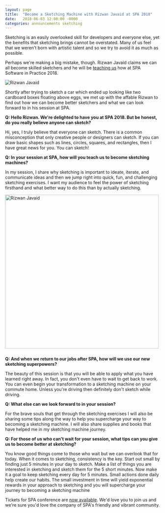 ```yaml
---
layout: page
title:  "Become a Sketching Machine with Rizwan Javaid at SPA 2018"
date:   2018-06-03 12:00:00 -0000
categories: announcements sketching
---
```


Sketching is an easily overlooked skill for developers and everyone else, yet the benefits that sketching brings cannot be overstated. Many of us feel that we weren't born with artistic talent and so we try to avoid it as much as possible.

Perhaps we're making a big mistake, though. Rizwan Javaid claims we can all become skilled sketchers and he will be [teaching us](https://spaconference.org/spa2018/sessions/session768.html) how at SPA Software in Practice 2018.

<img src="{{ '/images/2018/rizwan_banner.png' | absolute_url }}" style="display: block; margin-left: auto; margin-right: auto;" alt="Rizwan Javaid" />

Shortly after trying to sketch a car which ended up looking like two cardboard boxes floating above eggs, we met up with the affable Rizwan to find out how we can become better sketchers and what we can look forward to in his session at SPA.

**Q: Hello Rizwan. We're delighted to have you at SPA 2018. But be honest, do you really believe anyone can sketch?**

Hi, yes, I truly believe that everyone can sketch. There is a common misconception that only creative people or designers can sketch. If you can draw basic shapes such as lines,  circles, squares, and rectangles, then I have great news for you. You can sketch! 

**Q: In your session at SPA, how will you teach us to become sketching machines?**

In my session, I share why sketching is important to ideate, iterate, and communicate ideas and then we jump right into quick, fun, and challenging sketching exercises. I want my audience to feel the power of sketching firsthand and what better way to do this than by actually sketching. 

<img src="{{ '/images/2018/rizwan-standing.jpg' | absolute_url }}" style="float: left; height: 500px; margin-right: 25px; margin-bottom: 25px;" alt="Rizwan Javaid" />

**Q: And when we return to our jobs after SPA, how will we use our new sketching superpowers?**

The beauty of this session is that you will be able to apply what you have learned right away. In fact, you don't even have to wait to get back to work. You can even begin your transformation to a sketching machine on your commute home. Unless you're driving then definitely don't sketch while driving. 


**Q: What else can we look forward to in your session?**

For the brave souls that get through the sketching exercises I will also be sharing some tips along the way to help you supercharge your way to becoming a sketching machine. I will also share supplies and books that have helped me in my sketching machine journey.

**Q: For those of us who can't wait for your session, what tips can you give us to become better at sketching?**

You know good things come to those who wait but we can overlook that for today. When it comes to sketching, consistency is the key. Start out small by finding just 5 minutes in your day to sketch. Make a list of things you are interested in sketching and sketch them for the 5 short minutes. Now make it a  goal to keep sketching every day for 5 minutes. Small actions done daily help create our habits. The small investment in time will yield exponential rewards in your approach to sketching and you will supercharge your journey to becoming a sketching machine

Tickets for SPA conference are [now available](https://www.eventbrite.co.uk/e/spa2018-tickets-42752231074). We'd love you to join us and we're sure you'd love the company of SPA's friendly and vibrant community.